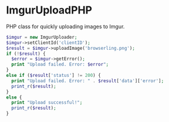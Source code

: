 # ImgurUploadPHP

PHP class for quickly uploading images to Imgur.

``` php
$imgur = new ImgurUploader;
$imgur->setClientId('clientID');
$result = $imgur->uploadImage('browserling.png');
if (!$result) {
  $error = $imgur->getError();
  print "Upload failed. Error: $error";
}
else if ($result['status'] != 200) {
  print "Upload failed. Error: " . $result['data']['error'];
  print_r($result);
}
else {
  print "Upload successful!";
  print_r($result);
}
```
